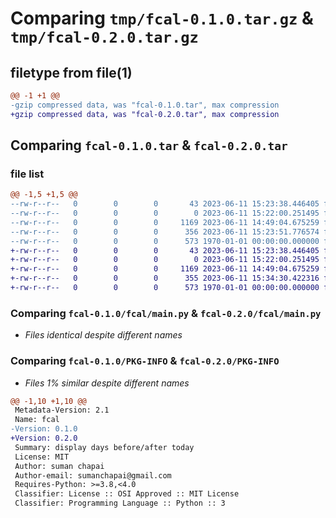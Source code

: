 # Comparing `tmp/fcal-0.1.0.tar.gz` & `tmp/fcal-0.2.0.tar.gz`

## filetype from file(1)

```diff
@@ -1 +1 @@
-gzip compressed data, was "fcal-0.1.0.tar", max compression
+gzip compressed data, was "fcal-0.2.0.tar", max compression
```

## Comparing `fcal-0.1.0.tar` & `fcal-0.2.0.tar`

### file list

```diff
@@ -1,5 +1,5 @@
--rw-r--r--   0        0        0       43 2023-06-11 15:23:38.446405 fcal-0.1.0/README.md
--rw-r--r--   0        0        0        0 2023-06-11 15:22:00.251495 fcal-0.1.0/fcal/__init__.py
--rw-r--r--   0        0        0     1169 2023-06-11 14:49:04.675259 fcal-0.1.0/fcal/main.py
--rw-r--r--   0        0        0      356 2023-06-11 15:23:51.776574 fcal-0.1.0/pyproject.toml
--rw-r--r--   0        0        0      573 1970-01-01 00:00:00.000000 fcal-0.1.0/PKG-INFO
+-rw-r--r--   0        0        0       43 2023-06-11 15:23:38.446405 fcal-0.2.0/README.md
+-rw-r--r--   0        0        0        0 2023-06-11 15:22:00.251495 fcal-0.2.0/fcal/__init__.py
+-rw-r--r--   0        0        0     1169 2023-06-11 14:49:04.675259 fcal-0.2.0/fcal/main.py
+-rw-r--r--   0        0        0      355 2023-06-11 15:34:30.422316 fcal-0.2.0/pyproject.toml
+-rw-r--r--   0        0        0      573 1970-01-01 00:00:00.000000 fcal-0.2.0/PKG-INFO
```

### Comparing `fcal-0.1.0/fcal/main.py` & `fcal-0.2.0/fcal/main.py`

 * *Files identical despite different names*

### Comparing `fcal-0.1.0/PKG-INFO` & `fcal-0.2.0/PKG-INFO`

 * *Files 1% similar despite different names*

```diff
@@ -1,10 +1,10 @@
 Metadata-Version: 2.1
 Name: fcal
-Version: 0.1.0
+Version: 0.2.0
 Summary: display days before/after today
 License: MIT
 Author: suman chapai
 Author-email: sumanchapai@gmail.com
 Requires-Python: >=3.8,<4.0
 Classifier: License :: OSI Approved :: MIT License
 Classifier: Programming Language :: Python :: 3
```

